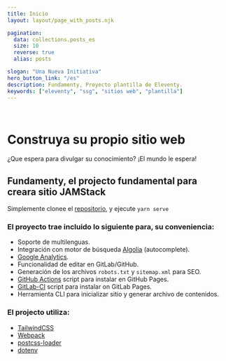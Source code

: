 ```yaml
---
title: Inicio
layout: layout/page_with_posts.njk

pagination:
  data: collections.posts_es
  size: 10
  reverse: true
  alias: posts

slogan: "Una Nueva Initiativa"
hero_button_link: "/es"
description: Fundamenty, Proyecto plantilla de Eleventy.
keywords: ["eleventy", "ssg", "sitios web", "plantilla"]
---
```

<div
    style="background-image:
           url('{{ "/images/usa-venezuela.jpeg"  | url}}');
    height:200px;
    background-size: 100%;
    background-position:center;">&nbsp;</div>


# Construya su propio sitio web

¿Que espera para divulgar su conocimiento? ¡El mundo le espera!


## Fundamenty, el projecto fundamental para creara sitio JAMStack

Simplemente clonee el [repositorio](https://github.com/creasoft-dev/fundamenty), y ejecute
`yarn serve`

### El proyecto trae incluido lo siguiente para, su conveniencia:
- Soporte de multilenguas.
- Integración con motor de búsqueda [Algolia](https://www.algolia.com/) (autocomplete).
- [Google Analytics](https://analytics.google.com/).
- Funcionalidad de editar en GitLab/GitHub.
- Generación de los archivos `robots.txt` y `sitemap.xml` para SEO.
- [GitHub Actions](https://docs.github.com/en/actions) script para instalar en GitHub Pages.
- [GitLab-CI](https://about.gitlab.com/stages-devops-lifecycle/continuous-integration/) script para instalar on GitLab Pages.
- Herramienta CLI para inicializar sitio y generar archivo de contenidos.

### El projecto utiliza:
- [TailwindCSS](https://tailwindcss.com/)
- [Webpack](https://webpack.js.org/)
- [postcss-loader](https://github.com/postcss/postcss-loader)
- [dotenv](https://github.com/motdotla/dotenv)
